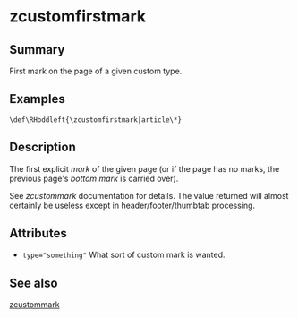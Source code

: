 # zcustomfirstmark

## Summary
First mark on the page of a given custom type.
## Examples
```
\def\RHoddleft{\zcustomfirstmark|article\*}
```
## Description
The first explicit *mark* of the given page (or if the page has no marks, the previous page's *bottom mark* is carried over).

See *zcustommark* documentation for details. The value returned will almost certainly be useless except in header/footer/thumbtab processing.

## Attributes
* `type="something"` What sort of custom mark is wanted.
## See also
[zcustommark](zcustommark.md)
